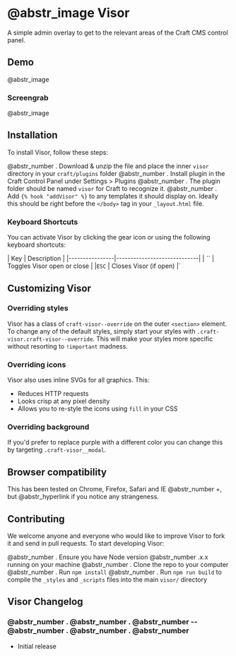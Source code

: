 #  @abstr_image Visor

A simple admin overlay to get to the relevant areas of the Craft CMS control panel.

## Demo

@abstr_image 

### Screengrab

@abstr_image 

## Installation

To install Visor, follow these steps:

@abstr_number . Download & unzip the file and place the inner `visor` directory in your `craft/plugins` folder @abstr_number . Install plugin in the Craft Control Panel under Settings > Plugins @abstr_number . The plugin folder should be named `visor` for Craft to recognize it. @abstr_number . Add `{% hook "addVisor" %}` to any templates it should display on. Ideally this should be right before the `</body>` tag in your `_layout.html` file.

### Keyboard Shortcuts

You can activate Visor by clicking the gear icon or using the following keyboard shortcuts:

| Key | Description | |----------------|-----------------------------| | ``</code> | Toggles Visor open or close | |`ESC` | Closes Visor (if open) |`

## Customizing Visor

### Overriding styles

Visor has a class of `craft-visor--override` on the outer `<section>` element. To change any of the default styles, simply start your styles with `.craft-visor.craft-visor--override`. This will make your styles more specific without resorting to `!important` madness.

### Overriding icons

Visor also uses inline SVGs for all graphics. This:

  * Reduces HTTP requests
  * Looks crisp at any pixel density
  * Allows you to re-style the icons using `fill` in your CSS



### Overriding background

If you'd prefer to replace purple with a different color you can change this by targeting `.craft-visor__modal`.

## Browser compatibility

This has been tested on Chrome, Firefox, Safari and IE @abstr_number +, but @abstr_hyperlink if you notice any strangeness.

## Contributing

We welcome anyone and everyone who would like to improve Visor to fork it and send in pull requests. To start developing Visor:

@abstr_number . Ensure you have Node version @abstr_number .x.x running on your machine @abstr_number . Clone the repo to your computer @abstr_number . Run `npm install` @abstr_number . Run `npm run build` to compile the `_styles` and `_scripts` files into the main `visor/` directory

## Visor Changelog

### @abstr_number . @abstr_number . @abstr_number -- @abstr_number . @abstr_number . @abstr_number

  * Initial release



